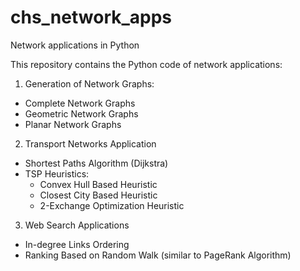 # chs_network_apps
Network applications in Python

This repository contains the Python code of network applications:

1. Generation of Network Graphs:
  * Complete Network Graphs
  * Geometric Network Graphs
  * Planar Network Graphs

2. Transport Networks Application
  * Shortest Paths Algorithm (Dijkstra)
  * TSP Heuristics:
    * Convex Hull Based Heuristic
    * Closest City Based Heuristic
    * 2-Exchange Optimization Heuristic

3. Web Search Applications
  * In-degree Links Ordering
  * Ranking Based on Random Walk (similar to PageRank Algorithm)
